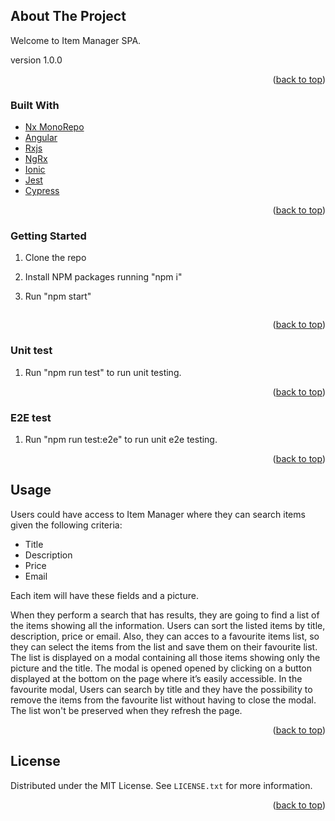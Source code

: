 <!-- ABOUT THE PROJECT -->

## About The Project

Welcome to Item Manager SPA.

version 1.0.0

<p align="right">(<a href="#top">back to top</a>)</p>

### Built With

- [Nx MonoRepo](https://nx.dev/)
- [Angular](https://angular.io/)
- [Rxjs](https://rxjs.dev/)
- [NgRx](https://ngrx.io/)
- [Ionic](https://ionicframework.com/)
- [Jest](https://jestjs.io/)
- [Cypress](https://www.cypress.io/)

<p align="right">(<a href="#top">back to top</a>)</p>

<!-- GETTING STARTED -->

### Getting Started

1. Clone the repo

2. Install NPM packages running "npm i"

3. Run "npm start"

   ```

   ```

<p align="right">(<a href="#top">back to top</a>)</p>

### Unit test

1. Run "npm run test" to run unit testing.

<p align="right">(<a href="#top">back to top</a>)</p>

### E2E test

1. Run "npm run test:e2e" to run unit e2e testing.

<p align="right">(<a href="#top">back to top</a>)</p>

<!-- USAGE EXAMPLES -->

## Usage

Users could have access to Item Manager where they can search items given the following criteria:

- Title
- Description
- Price
- Email

Each item will have these fields and a picture.

When they perform a search that has results, they are going to find a list of the items showing all the information. Users can sort the listed items by title, description, price or email.
Also, they can acces to a favourite items list, so they can select the items from the list and save them on their favourite list. The list is displayed on a modal containing all those items showing only the picture and the title. The modal is opened opened by clicking on a button displayed at the bottom on the page where it’s easily accessible.
In the favourite modal, Users can search by title and they have the possibility to remove the items from the favourite list without having to close the modal. The list won't be preserved when they refresh the page.

<p align="right">(<a href="#top">back to top</a>)</p>

<!-- LICENSE -->

## License

Distributed under the MIT License. See `LICENSE.txt` for more information.

<p align="right">(<a href="#top">back to top</a>)</p>
